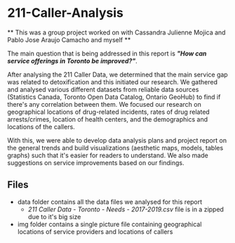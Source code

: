 # 211-Caller-Analysis
** This was a group project worked on with Cassandra Julienne Mojica and Pablo Jose Araujo Camacho and myself **

The main question that is being addressed in this report is ***"How can service offerings in Toronto be improved?"***.

After analysing the 211 Caller Data, we determined that the main service gap was related to detoxification and this initiated our research. We gathered and analysed various different datasets from reliable data sources (Statistics Canada, Toronto Open Data Catalog, Ontario GeoHub) to find if there's any correlation between them. We focused our research on geographical locations of drug-related incidents, rates of drug related arrests/crimes, location of health centers, and the demographics and locations of the callers.

With this, we were able to develop data analysis plans and project report on the general trends and build visualizations (aesthetic maps, models, tables graphs) such that it's easier for readers to understand. We also made suggestions on service improvements based on our findings. 

## Files
* data folder contains all the data files we analysed for this report
  * *211 Caller Data - Toronto - Needs - 2017-2019.csv* file is in a zipped due to it's big size
* img folder contains a single picture file containing geographical locations of service providers and locations of callers
